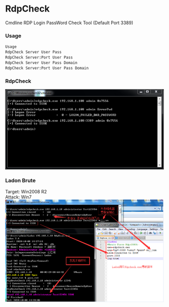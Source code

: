 # RdpCheck
Cmdline RDP Login PassWord Check Tool (Default Port 3389)

### Usage
```Bash
Usage
RdpCheck Server User Pass
RdpCheck Server:Port User Pass
RdpCheck Server User Pass Domain
RdpCheck Server:Port User Pass Domain
```
### RdpCheck
![image](https://github.com/0x7556/RdpCheck/raw/master/rdpcheck.PNG)

### Ladon Brute
Target: Win2008 R2<br>
Attack: Win7<br>
![image](https://github.com/0x7556/RdpCheck/raw/master/RdpLadon.png)
